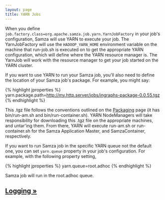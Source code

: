 ```yaml
---
layout: page
title: YARN Jobs
---
```

<!--
   Licensed to the Apache Software Foundation (ASF) under one or more
   contributor license agreements.  See the NOTICE file distributed with
   this work for additional information regarding copyright ownership.
   The ASF licenses this file to You under the Apache License, Version 2.0
   (the "License"); you may not use this file except in compliance with
   the License.  You may obtain a copy of the License at

       http://www.apache.org/licenses/LICENSE-2.0

   Unless required by applicable law or agreed to in writing, software
   distributed under the License is distributed on an "AS IS" BASIS,
   WITHOUT WARRANTIES OR CONDITIONS OF ANY KIND, either express or implied.
   See the License for the specific language governing permissions and
   limitations under the License.
-->

When you define `job.factory.class=org.apache.samza.job.yarn.YarnJobFactory` in your job's configuration, Samza will use YARN to execute your job. The YarnJobFactory will use the `HADOOP_YARN_HOME` environment variable on the machine that run-job.sh is executed on to get the appropriate YARN configuration, which will define where the YARN resource manager is. The YarnJob will work with the resource manager to get your job started on the YARN cluster.

If you want to use YARN to run your Samza job, you'll also need to define the location of your Samza job's package. For example, you might say:

{% highlight jproperties %}
yarn.package.path=http://my.http.server/jobs/ingraphs-package-0.0.55.tgz
{% endhighlight %}

This .tgz file follows the conventions outlined on the [Packaging](packaging.html) page (it has bin/run-am.sh and bin/run-container.sh). YARN NodeManagers will take responsibility for downloading this .tgz file on the appropriate machines, and untar'ing them. From there, YARN will execute run-am.sh or run-container.sh for the Samza Application Master, and SamzaContainer, respectively.

If you want to run Samza job in the specific YARN queue not the default one, you can set `yarn.queue` property in your job's configuration. For example, with the following property setting,

{% highlight jproperties %}
yarn.queue=root.adhoc
{% endhighlight %}

Samza job will run in the root.adhoc queue.

<!-- TODO document job.container.count and other key configs -->

## [Logging &raquo;](logging.html)

